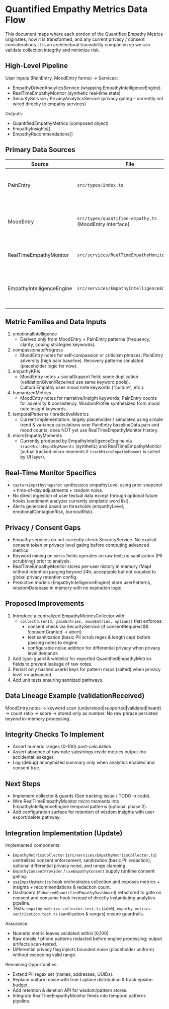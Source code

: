 # Quantified Empathy Metrics Data Flow

This document maps where each portion of the Quantified Empathy Metrics originates, how it is transformed, and any current privacy / consent considerations. It is an architectural traceability companion so we can validate collection integrity and minimize risk.

## High-Level Pipeline

User Inputs (PainEntry, MoodEntry forms) -> Services:

- EmpathyDrivenAnalyticsService (wrapping EmpathyIntelligenceEngine)
- RealTimeEmpathyMonitor (synthetic real‑time state)
- SecurityService / PrivacyAnalyticsService (privacy gating – currently not wired directly to empathy services)

Outputs:

- QuantifiedEmpathyMetrics (composed object)
- EmpathyInsights[]
- EmpathyRecommendations[]

## Primary Data Sources

| Source | File | Provides |
| ------ | ---- | -------- |
| PainEntry | `src/types/index.ts` | Baseline pain, functional impact, notes (text mined for keywords) |
| MoodEntry | `src/types/quantified-empathy.ts` (MoodEntry interface) | Mood + emotional clarity/regulation + notes (keyword mining) |
| RealTimeEmpathyMonitor | `src/services/RealTimeEmpathyMonitor.ts` | Synthetic empathy level snapshots + micro moments |
| EmpathyIntelligenceEngine | `src/services/EmpathyIntelligenceEngine.ts` | Aggregation, scoring, predictive modeling, wisdom extraction |

## Metric Families and Data Inputs

1. emotionalIntelligence
   - Derived only from MoodEntry + PainEntry patterns (frequency, clarity, coping strategies keywords).
2. compassionateProgress
   - MoodEntry notes for self‑compassion or criticism phrases; PainEntry adversity (high pain baseline). Recovery patterns simulated (placeholder logic for now).
3. empathyKPIs
   - MoodEntry notes + socialSupport field; some duplication (validationGiven/Received use same keyword pools). CulturalEmpathy uses mood note keywords ("culture", etc.).
4. humanizedMetrics
   - MoodEntry notes for narrative/insight keywords; PainEntry counts for adversity & consistency. WisdomProfile synthesized from mood note insight keywords.
5. temporalPatterns / predictiveMetrics
   - Current implementation: largely placeholder / simulated using simple trend & variance calculations over PainEntry baselineData.pain and mood counts; does NOT yet use RealTimeEmpathyMonitor history.
6. microEmpathyMoments
   - Currently produced by EmpathyIntelligenceEngine via `trackMicroEmpathyMoments` (synthetic) and RealTimeEmpathyMonitor (actual tracked micro moments if `trackMicroEmpathyMoment` is called by UI layer).

## Real-Time Monitor Specifics

- `captureEmpathySnapshot` synthesizes empathyLevel using prior snapshot + time-of-day adjustments + random noise.
- No direct ingestion of user textual data except through optional future hooks (sentiment analyzer currently simplistic word list).
- Alerts generated based on thresholds (empathyLevel, emotionalContagionRisk, burnoutRisk).

## Privacy / Consent Gaps

- Empathy services do not currently check SecurityService. No explicit consent token or privacy level gating before computing advanced metrics.
- Keyword mining on `notes` fields operates on raw text; no sanitization (PII scrubbing) prior to analysis.
- RealTimeEmpathyMonitor stores per‑user history in memory (Map) without retention purging beyond 24h; acceptable but not coupled to global privacy retention config.
- Predictive models (EmpathyIntelligenceEngine) store userPatterns, wisdomDatabase in memory with no expiration logic.

## Proposed Improvements

1. Introduce a centralized EmpathyMetricsCollector with:
    - `collect(userId, painEntries, moodEntries, options)` that enforces:
       - consent check via SecurityService (if consentRequired && !consentGranted -> abort)
       - text sanitization (basic PII scrub regex & length cap) before passing notes to engine
       - configurable noise addition for differential privacy when privacy level demands
2. Add type-guard & whitelist for exported QuantifiedEmpathyMetrics fields to prevent leakage of raw notes.
3. Persist only hashed userId keys for pattern maps (salted) when privacy level >= advanced.
4. Add unit tests ensuring sanitized pathways.

## Data Lineage Example (validationReceived)

MoodEntry.notes -> keyword scan (understood|supported|validated|heard) -> count ratio -> score -> stored only as number.
No raw phrase persisted beyond in-memory processing.

## Integrity Checks To Implement

- Assert numeric ranges (0-100) post-calculation.
- Assert absence of raw note substrings inside metrics output (no accidental leakage).
- Log (debug) anonymized summary only when analytics enabled and consent true.

## Next Steps

- Implement collector & guards (See tracking issue / TODO in code).
- Wire RealTimeEmpathyMonitor micro moments into EmpathyIntelligenceEngine temporal patterns (optional phase 2).
- Add configuration surface for retention of wisdom insights with user export/delete pathway.

## Integration Implementation (Update)

Implemented components:

- `EmpathyMetricsCollector` (`src/services/EmpathyMetricsCollector.ts`) centralizes consent enforcement, sanitization (basic PII redaction), optional differential privacy noise, and range clamping.
- `EmpathyConsentProvider` / `useEmpathyConsent` supply runtime consent gating.
- `useEmpathyMetrics` hook orchestrates collection and exposes metrics + insights + recommendations & redaction count.
- Dashboard (`EnhancedQuantifiedEmpathyDashboard`) refactored to gate on consent and consume hook instead of directly instantiating analytics pipeline.
- Tests: `empathy-metrics-collector.test.ts` (core), `empathy-metrics-sanitization.test.ts` (sanitization & ranges) ensure guardrails.

Assurance:

- Numeric metric leaves validated within [0,100].
- Raw emails / phone patterns redacted before engine processing; output artifacts scan-tested.
- Differential privacy flag injects bounded noise (placeholder uniform) without exceeding valid range.

Remaining Opportunities:

- Extend PII regex set (names, addresses, UUIDs).
- Replace uniform noise with true Laplace distribution & track epsilon budget.
- Add retention & deletion API for wisdom/pattern stores.
- Integrate RealTimeEmpathyMonitor feeds into temporal patterns pipeline.

